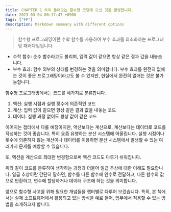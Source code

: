 ```yaml
---
title: CHAPTER 1 쏙쏙 들어오는 함수형 코딩에 오신 것을 환영합니다.
date: 2023-03-04 00:17:47 +0900
tags: ["FP"]
description: Markdown summary with different options
---
```


> 함수형 프로그래밍이란 수학 함수를 사용하여 부수 효과를 최소화하는 프로그래밍 패러다임입니다.

* 수학 함수: 순수 함수라고도 불리며, 입력 값이 같으면 항상 같은 결과 값을 내놓습니다.
* 부수 효과: 함수 외부의 상태를 변경하는 것을 의미합니다. 부수 효과를 완전히 없애는 것이 좋은 프로그래밍이라고도 볼 수 있지만, 현실에서 완전히 없애는 것은 불가능합니다.

함수형 프로그래밍에서는 코드를 세가지로 분류합니다.

1. 액션: 실행 시점과 실행 횟수에 의존적인 코드
2. 계산: 입력 값이 같으면 항상 같은 결과 값을 내놓는 코드
3. 데이터: 실행 과정 없이도 항상 값이 같은 코드

이어지는 챕터에서 다룰 예정이지만, 액션보다는 계산으로, 계산보다는 데이터로 코드를 작성하는 것이 좋습니다. 특히 요즘 유행하는 분산 시스템에 어울립니다. 실행 시점이나 횟수에
의존하지 않는 계산이나 데이터를 이용하면 분산 시스템에서 발생할 수 있는 여러가지 문제를 예방할 수 있습니다.

또, 액션을 계산으로 최대한 변경함으로써 액션 코드도 다루기 쉬워집니다.

위와 같이 코드를 분류하여 생각하는 과정과 더불어 일급 추상에 대한 이해도 필요합니다. 일급 추상이란 간단히 말하면, 함수를 다른 함수에 인수로 전달하고, 다른 함수의 값으로
반환하고, 변수에 할당하거나 데이터 구조에 하는 것을 의미합니다.

앞으로 함수형 사고를 위해 필요한 개념들을 챕터별로 다루어 보겠습니다. 특히, 본 책에서는 실제 소프트웨어에서 활용되고 있는 방식을 예로 들어, 업무에서 적용할 수 있는 방법을
소개하고자 합니다. 